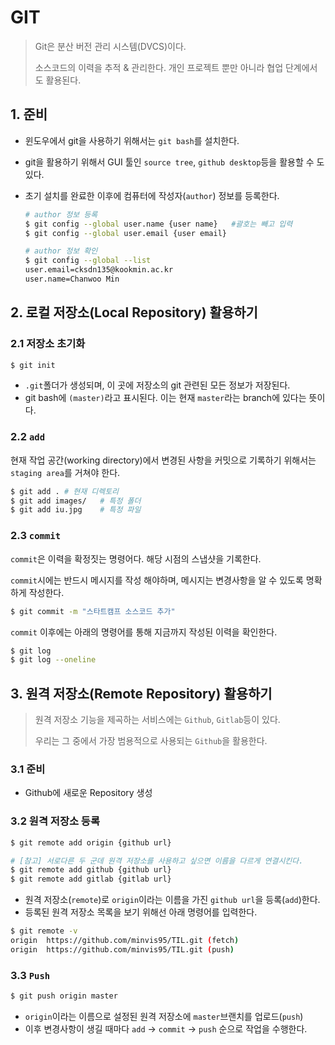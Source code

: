 # GIT

> Git은 분산 버전 관리 시스템(DVCS)이다.
>
> 소스코드의 이력을 추적 & 관리한다. 개인 프로젝트 뿐만 아니라 협업 단계에서도 활용된다.



## 1. 준비

- 윈도우에서 git을 사용하기 위해서는 `git bash`를 설치한다.

- git을 활용하기 위해서 GUI 툴인 `source tree`, `github desktop`등을 활용할 수 도 있다.

- 초기 설치를 완료한 이후에 컴퓨터에 작성자(`author`) 정보를 등록한다.

  ```bash
  # author 정보 등록
  $ git config --global user.name {user name}	#괄호는 빼고 입력
  $ git config --global user.email {user email}
  
  # author 정보 확인
  $ git config --global --list
  user.email=cksdn135@kookmin.ac.kr
  user.name=Chanwoo Min
  ```



## 2. 로컬 저장소(Local Repository) 활용하기

### 2.1 저장소 초기화

```bash
$ git init
```

- `.git`폴더가 생성되며, 이 곳에 저장소의 git 관련된 모든 정보가 저장된다.
- git bash에 `(master)`라고 표시된다. 이는 현재 `master`라는 branch에 있다는 뜻이다.



### 2.2 `add`

현재 작업 공간(working directory)에서 변경된 사항을 커밋으로 기록하기 위해서는 `staging area`를 거쳐야 한다.

```bash
$ git add .	# 현재 디렉토리
$ git add images/	# 특정 폴더
$ git add iu.jpg	# 특정 파일
```

 

### 2.3 `commit`

`commit`은 이력을 확정짓는 명령어다. 해당 시점의 스냅샷을 기록한다.

`commit`시에는 반드시 메시지를 작성 해야하며, 메시지는 변경사항을 알 수 있도록 명확하게 작성한다.

```bash
$ git commit -m "스타트캠프 소스코드 추가"
```

`commit` 이후에는 아래의 명령어를 통해 지금까지 작성된 이력을 확인한다.

```bash
$ git log
$ git log --oneline
```



## 3. 원격 저장소(Remote Repository) 활용하기

> 원격 저장소 기능을 제곡하는 서비스에는 `Github`, `Gitlab`등이 있다.
>
> 우리는 그 중에서 가장 범용적으로 사용되는 `Github`을 활용한다.

### 3.1 준비

- Github에 새로운 Repository 생성



### 3.2 원격 저장소 등록

```bash
$ git remote add origin {github url}

# [참고] 서로다른 두 군데 원격 저장소를 사용하고 싶으면 이름을 다르게 연결시킨다.
$ git remote add github {github url}
$ git remote add gitlab {gitlab url}
```

- 원격 저장소(`remote`)로 `origin`이라는 이름을 가진 `github url`을 등록(`add`)한다.
- 등록된 원격 저장소 목록을 보기 위해선 아래 명령어를 입력한다.

```bash
$ git remote -v
origin  https://github.com/minvis95/TIL.git (fetch)
origin  https://github.com/minvis95/TIL.git (push)
```



### 3.3 `Push`

```bash
$ git push origin master
```

- `origin`이라는 이름으로 설정된 원격 저장소에 `master`브랜치를 업로드(`push`)
- 이후 변경사항이 생길 때마다 `add` -> `commit` -> `push` 순으로 작업을 수행한다.



